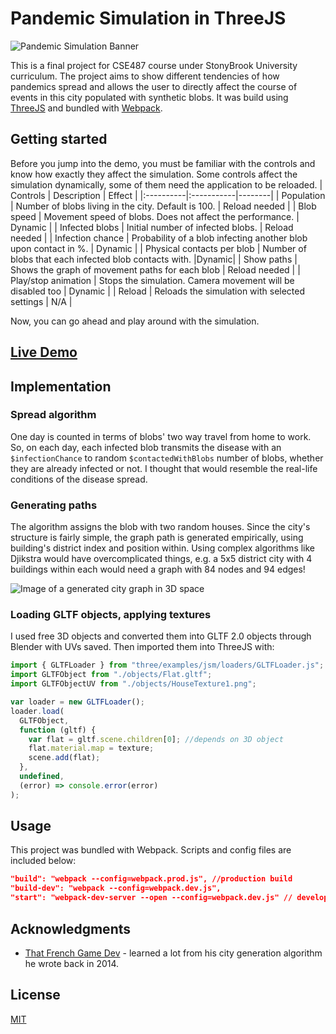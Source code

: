 # Pandemic Simulation in ThreeJS

![Pandemic Simulation Banner](https://zapneel1.github.io/pandemic-simulation/src/images/banner.png)

This is a final project for CSE487 course under StonyBrook University curriculum. The project aims to show different tendencies of how pandemics spread and allows the user to directly affect the course of events in this city populated with synthetic blobs. It was build using [ThreeJS](https://threejs.org) and bundled with [Webpack](https://webpack.js.org).

## Getting started

Before you jump into the demo, you must be familiar with the controls and know how exactly they affect the simulation. Some controls affect the simulation dynamically, some of them need the application to be reloaded.
| Controls | Description | Effect |
|:----------|:-----------|--------|
| Population | Number of blobs living in the city. Default is 100. | Reload needed |
| Blob speed | Movement speed of blobs. Does not affect the performance. | Dynamic |
| Infected blobs | Initial number of infected blobs. | Reload needed |
| Infection chance | Probability of a blob infecting another blob upon contact in %. | Dynamic |
| Physical contacts per blob | Number of blobs that each infected blob contacts with. |Dynamic|
| Show paths | Shows the graph of movement paths for each blob | Reload needed |
| Play/stop animation | Stops the simulation. Camera movement will be disabled too | Dynamic |
| Reload | Reloads the simulation with selected settings | N/A |

Now, you can go ahead and play around with the simulation.

## [Live Demo](https://zapneel1.github.io/pandemic-simulation/)

## Implementation

### Spread algorithm

One day is counted in terms of blobs' two way travel from home to work. So, on each day, each infected blob transmits the disease with an `$infectionChance` to random `$contactedWithBlobs` number of blobs, whether they are already infected or not. I thought that would resemble the real-life conditions of the disease spread.

### Generating paths

The algorithm assigns the blob with two random houses. Since the city's structure is fairly simple, the graph path is generated empirically, using building's district index and position within. Using complex algorithms like Djikstra would have overcomplicated things, e.g. a 5x5 district city with 4 buildings within each would need a graph with 84 nodes and 94 edges!

![Image of a generated city graph in 3D space](https://zapneel1.github.io/pandemic-simulation/src/images/progress-graphs.png)

### Loading GLTF objects, applying textures

I used free 3D objects and converted them into GLTF 2.0 objects through Blender with UVs saved. Then imported them into ThreeJS with:

```javascript
import { GLTFLoader } from "three/examples/jsm/loaders/GLTFLoader.js";
import GLTFObject from "./objects/Flat.gltf";
import GLTFObjectUV from "./objects/HouseTexture1.png";

var loader = new GLTFLoader();
loader.load(
  GLTFObject,
  function (gltf) {
    var flat = gltf.scene.children[0]; //depends on 3D object
    flat.material.map = texture;
    scene.add(flat);
  },
  undefined,
  (error) => console.error(error)
);
```

## Usage

This project was bundled with Webpack. Scripts and config files are included below:

```json
"build": "webpack --config=webpack.prod.js", //production build
"build-dev": "webpack --config=webpack.dev.js",
"start": "webpack-dev-server --open --config=webpack.dev.js" // development server
```

## Acknowledgments

- [That French Game Dev](https://thatfrenchgamedev.com/) - learned a lot from his city generation algorithm he wrote back in 2014.

## License

[MIT](https://choosealicense.com/licenses/mit/)
